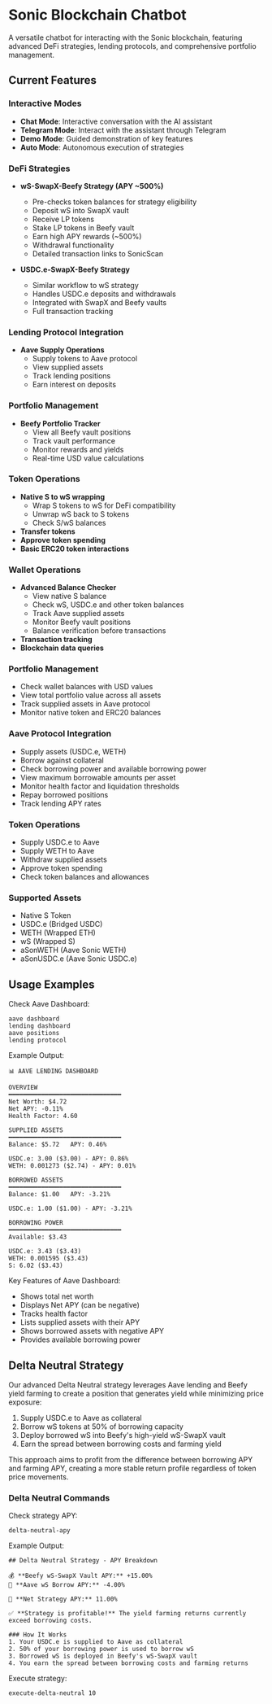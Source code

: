# Sonic Blockchain Chatbot

A versatile chatbot for interacting with the Sonic blockchain, featuring advanced DeFi strategies, lending protocols, and comprehensive portfolio management.

## Current Features

### Interactive Modes
- **Chat Mode**: Interactive conversation with the AI assistant
- **Telegram Mode**: Interact with the assistant through Telegram
- **Demo Mode**: Guided demonstration of key features
- **Auto Mode**: Autonomous execution of strategies

### DeFi Strategies
- **wS-SwapX-Beefy Strategy (APY ~500%)**
  * Pre-checks token balances for strategy eligibility
  * Deposit wS into SwapX vault
  * Receive LP tokens
  * Stake LP tokens in Beefy vault
  * Earn high APY rewards (~500%)
  * Withdrawal functionality
  * Detailed transaction links to SonicScan

- **USDC.e-SwapX-Beefy Strategy**
  * Similar workflow to wS strategy
  * Handles USDC.e deposits and withdrawals
  * Integrated with SwapX and Beefy vaults
  * Full transaction tracking

### Lending Protocol Integration
- **Aave Supply Operations**
  * Supply tokens to Aave protocol
  * View supplied assets
  * Track lending positions
  * Earn interest on deposits

### Portfolio Management
- **Beefy Portfolio Tracker**
  * View all Beefy vault positions
  * Track vault performance
  * Monitor rewards and yields
  * Real-time USD value calculations

### Token Operations
- **Native S to wS wrapping**
  * Wrap S tokens to wS for DeFi compatibility
  * Unwrap wS back to S tokens
  * Check S/wS balances
- **Transfer tokens**
- **Approve token spending**
- **Basic ERC20 token interactions**

### Wallet Operations
- **Advanced Balance Checker**
  * View native S balance
  * Check wS, USDC.e and other token balances
  * Track Aave supplied assets
  * Monitor Beefy vault positions
  * Balance verification before transactions
- **Transaction tracking**
- **Blockchain data queries**

### Portfolio Management
- Check wallet balances with USD values
- View total portfolio value across all assets
- Track supplied assets in Aave protocol
- Monitor native token and ERC20 balances

### Aave Protocol Integration
- Supply assets (USDC.e, WETH)
- Borrow against collateral
- Check borrowing power and available borrowing power
- View maximum borrowable amounts per asset
- Monitor health factor and liquidation thresholds
- Repay borrowed positions
- Track lending APY rates

### Token Operations
- Supply USDC.e to Aave
- Supply WETH to Aave
- Withdraw supplied assets
- Approve token spending
- Check token balances and allowances

### Supported Assets
- Native S Token
- USDC.e (Bridged USDC)
- WETH (Wrapped ETH)
- wS (Wrapped S)
- aSonWETH (Aave Sonic WETH)
- aSonUSDC.e (Aave Sonic USDC.e)

## Usage Examples

Check Aave Dashboard:
```
aave dashboard
lending dashboard
aave positions
lending protocol
```

Example Output:
```
📊 AAVE LENDING DASHBOARD

OVERVIEW
━━━━━━━━━━━━━━━━━━━━━━━━━━━━━━━
Net Worth: $4.72
Net APY: -0.11%
Health Factor: 4.60

SUPPLIED ASSETS
━━━━━━━━━━━━━━━━━━━━━━━━━━━━━━━
Balance: $5.72   APY: 0.46%

USDC.e: 3.00 ($3.00) - APY: 0.86%
WETH: 0.001273 ($2.74) - APY: 0.01%

BORROWED ASSETS
━━━━━━━━━━━━━━━━━━━━━━━━━━━━━━━
Balance: $1.00   APY: -3.21%

USDC.e: 1.00 ($1.00) - APY: -3.21%

BORROWING POWER
━━━━━━━━━━━━━━━━━━━━━━━━━━━━━━━
Available: $3.43

USDC.e: 3.43 ($3.43)
WETH: 0.001595 ($3.43)
S: 6.02 ($3.43)
```

Key Features of Aave Dashboard:
- Shows total net worth
- Displays Net APY (can be negative)
- Tracks health factor
- Lists supplied assets with their APY
- Shows borrowed assets with negative APY
- Provides available borrowing power

## Delta Neutral Strategy

Our advanced Delta Neutral strategy leverages Aave lending and Beefy yield farming to create a position that generates yield while minimizing price exposure:

1. Supply USDC.e to Aave as collateral
2. Borrow wS tokens at 50% of borrowing capacity
3. Deploy borrowed wS into Beefy's high-yield wS-SwapX vault
4. Earn the spread between borrowing costs and farming yield

This approach aims to profit from the difference between borrowing APY and farming APY, creating a more stable return profile regardless of token price movements.

### Delta Neutral Commands

Check strategy APY:
```
delta-neutral-apy
```

Example Output:
```
## Delta Neutral Strategy - APY Breakdown

💰 **Beefy wS-SwapX Vault APY:** +15.00%
🏦 **Aave wS Borrow APY:** -4.00%

🔄 **Net Strategy APY:** 11.00%

✅ **Strategy is profitable!** The yield farming returns currently exceed borrowing costs.

### How It Works
1. Your USDC.e is supplied to Aave as collateral
2. 50% of your borrowing power is used to borrow wS
3. Borrowed wS is deployed in Beefy's wS-SwapX vault
4. You earn the spread between borrowing costs and farming returns
```

Execute strategy:
```
execute-delta-neutral 10
```